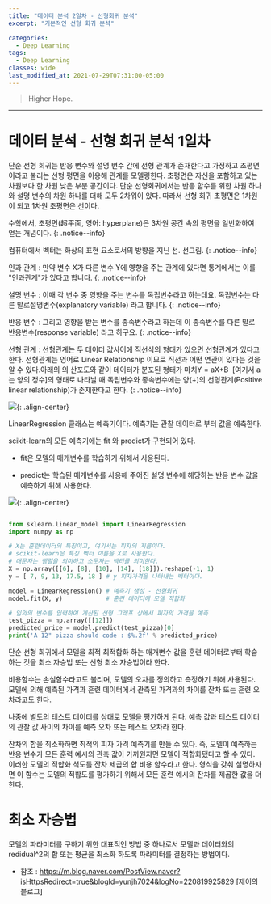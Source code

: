 ```yaml
---
title: "데이터 분석 2일차 - 선형회귀 분석"
excerpt: "기본적인 선형 회귀 분석"

categories:
  - Deep Learning
tags:
  - Deep Learning
classes: wide
last_modified_at: 2021-07-29T07:31:00-05:00
---
```


> Higher Hope. 

***

# 데이터 분석 - 선형 회귀 분석 1일차 

단순 선형 회귀는 반응 변수와 설명 변수 간에 선형 관계가 존재한다고 가정하고 초평면이라고 불리는 선형 평면을 이용해 관계를 모델링한다. 초평면은 자신을 포함하고 있는 차원보다 한 차원 낮은 부분 공간이다. 단순 선형회귀에서는 반응 함수를 위한 차원 하나와 설명 변수의 차원 하나를 더해 모두 2차워이 있다. 따라서 선형 회귀 초평면은 1차원이 되고 1차원 초평면은 선이다. 

수학에서, 초평면(超平面, 영어: hyperplane)은 3차원 공간 속의 평면을 일반화하여 얻는 개념이다.
{: .notice--info}

컴퓨터에서 벡터는 화상의 표현 요소로서의 방향을 지닌 선. 선그림.
{: .notice--info}

인과 관계 : 만약 변수 X가 다른 변수 Y에 영향을 주는 관계에 있다면 통계에서는 이를 "인과관계"가 있다고 합니다.
{: .notice--info}

설명 변수 : 이때 각 변수 중 영향을 주는 변수를 독립변수라고 하는데요. 독립변수는 다른 말로설명변수(explanatory variable) 라고 합니다.
{: .notice--info}

반응 변수 : 그리고 영향을 받는 변수를 종속변수라고 하는데 이 종속변수를 다른 말로 반응변수(response variable) 라고 하구요.
{: .notice--info}

선형 관계 : 선형관계는 두 데이터 값사이에 직선식의 형태가 있으면 선형관계가 있다고 한다. 선형관계는 영어로 Linear Relationship 이므로 직선과 어떤 연관이 있다는 것을 알 수 있다.아래의 의 산포도와 같이 데이터가 분포된 형태가 마치Y = aX+B  [여기서 a는 양의 정수]의 형태로 나타날 때 독립변수와 종속변수에는 양(+)의 선형관계(Positive linear relationship)가 존재한다고 한다.
{: .notice--info}

![](https://keepinmindsh.github.io/lines/assets/img/dataanalysys_20210813.png){: .align-center} 


LinearRegression 클래스는 예측기이다. 예측기는 관찰 데이터로 부터 값을 예측한다. 

 

scikit-learn의 모든 예측기에는 fit 와 predict가 구현되어 있다. 

- fit은 모델의 매개변수를 학습하기 위해서 사용된다. 

- predict는 학습된 매개변수를 사용해 주어진 설명 변수에 해당하는 반응 변수 값을 예측하기 위해 사용한다. 

![](https://keepinmindsh.github.io/lines/assets/img/dataanalysys_20210812.png){: .align-center} 

```python

from sklearn.linear_model import LinearRegression
import numpy as np

# X는 훈련데이터의 특징이고, 여기서는 피자의 지름이다.
# scikit-learn은 특징 벡터 이름을 X로 사용한다.
# 대문자는 행렬을 의미하고 소문자는 벡터를 의미한다.
X = np.array([[6], [8], [10], [14], [18]]).reshape(-1, 1)
y = [ 7, 9, 13, 17.5, 18 ] # y 피자가격을 나타내는 벡터이다.

model = LinearRegression() # 예측기 생성 - 선형회귀
model.fit(X, y)            # 훈련 데이터에 모델 적합화

# 임의의 변수를 입력하여 계산된 선형 그래프 상에서 피자의 가격을 예측
test_pizza = np.array([[12]])
predicted_price = model.predict(test_pizza)[0]
print('A 12" pizza should code : $%.2f' % predicted_price)

```
 

단순 선형 회귀에서 모델을 최적 최적합화 하는 매개변수 값을 훈련 데이터로부터 학습하는 것을 최소 자승법 또는 선형 최소 자승법이라 한다.  

비용함수는 손실함수라고도 불리며, 모델의 오차를 정의하고 측정하기 위해 사용된다. 모델에 의해 예측된 가격과 훈련 데이터에서 관측된 가격과의 차이를 잔차 또는 훈련 오차라고도 한다.   

나중에 별도의 테스트 데이터를 상대로 모델을 평가하게 된다. 예측 값과 테스트 데이터의 관찰 값 사이의 차이를 예측 오차 또는 테스트 오차라 한다.  

잔차의 합을 최소화하면 최적의 피자 가격 예측기를 만들 수 있다. 즉, 모델이 예측하는 반응 변수가 모든 훈력 예시의 관측 값이 가까원지면 모델이 적합화됐다고 할 수 있다. 
이러한 모델의 적합화 척도를 잔차 제곱의 합 비용 함수라고 한다. 형식을 갖춰 설명하자면 이 함수는 모델의 적합도를 평가하기 위해서 모든 훈련 예시의 잔차를 제곱한 값을 더한다.  

# 최소 자승법

모델의 파라미터를 구하기 위한 대표적인 방법 중 하나로서 모델과 데이터와의 redidual^2의 합 또는 평균을 최소화 하도록 파라미터를 결정하는 방법이다. 


- 참조 : <https://m.blog.naver.com/PostView.naver?isHttpsRedirect=true&blogId=yunjh7024&logNo=220819925829> [제이의 블로그]